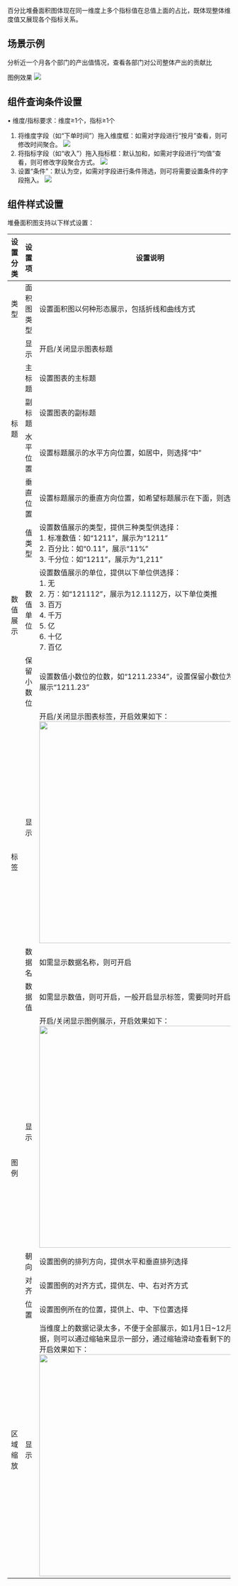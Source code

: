 百分比堆叠面积图体现在同一维度上多个指标值在总值上面的占比，既体现整体维度值又展现各个指标关系。



## 场景示例
分析近一个月各个部门的产出值情况，查看各部门对公司整体产出的贡献比

图例效果
![](https://qcloudimg.tencent-cloud.cn/raw/79116d8834f6efd886c9b636d9d64dc4.png)

## 组件查询条件设置

• 维度/指标要求：维度≥1个，指标≥1个

1. 将维度字段（如“下单时间”）拖入维度框：如需对字段进行“按月”查看，则可修改时间聚合。
![](https://qcloudimg.tencent-cloud.cn/raw/b3e4af520428d366d241c839b1f617f1.png)
2. 将指标字段（如“收入”）拖入指标框：默认加和，如需对字段进行“均值”查看，则可修改字段聚合方式。
![](https://qcloudimg.tencent-cloud.cn/raw/9d361f54aed62353d110ea55ec5fe4c7.png)
3. 设置“条件”：默认为空，如需对字段进行条件筛选，则可将需要设置条件的字段拖入。
![](https://qcloudimg.tencent-cloud.cn/raw/f9daf041d2b7aced1b7c09b7ee12c998.png)



## 组件样式设置

堆叠面积图支持以下样式设置：

<table>
<thead>
<tr>
<th>设置分类</th>
<th>设置项</th>
<th>设置说明</th>
</tr>
</thead>
<tbody><tr>
<td>类型</td>
<td>面积图类型</td>
<td>设置面积图以何种形态展示，包括折线和曲线方式</td>
</tr>
<tr>
<td rowspan="5">标题</td>
<td>显示</td>
<td>开启/关闭显示图表标题</td>
</tr>
<tr>
<td>主标题</td>
<td>设置图表的主标题</td>
</tr>
<tr> 
<td>副标题</td>
<td>设置图表的副标题</td>
</tr>
<tr> 
<td>水平位置</td>
<td>设置标题展示的水平方向位置，如居中，则选择“中”</td>
</tr>
<tr> 
<td>垂直位置</td>
<td>设置标题展示的垂直方向位置，如希望标题展示在下面，则选择“下”</td>
</tr>
<tr>
<td rowspan="3">数值展示</td>
<td>值类型</td>
<td>设置数值展示的类型，提供三种类型供选择：<br>1. 标准数值：如“1211”，展示为“1211”<br>2. 百分比：如“0.11”，展示“11%”<br>3. 千分位：如“1211”，展示为“1,211”</td>
</tr>
<tr> 
<td>数值单位</td>
<td>设置数值展示的单位，提供以下单位供选择：<br>1. 无<br>2. 万：如“121112”，展示为12.1112万，以下单位类推<br>3. 百万<br>4. 千万<br>5. 亿<br>6. 十亿<br>7. 百亿</td>
</tr>
<tr> 
<td>保留小数位</td>
<td>设置数值小数位的位数，如“1211.2334”，设置保留小数位为“2”，则展示“1211.23”</td>
</tr>
<tr>
<td rowspan="3">标签</td>
<td>显示</td>
<td>开启/关闭显示图表标签，开启效果如下：<br><img src="https://qcloudimg.tencent-cloud.cn/raw/2bd256dad52a45ee200a78e0766e2d4a.png" width="500px"></td>
</tr>
<tr> 
<td>数据名</td>
<td>如需显示数据名称，则可开启</td>
</tr>
<tr> 
<td>数据值</td>
<td>如需显示数值，则可开启，一般开启显示标签，需要同时开启数据值</td>
</tr>
<tr>
<td rowspan="4">图例</td>
<td>显示</td>
<td>开启/关闭显示图例展示，开启效果如下：<br><img src="https://qcloudimg.tencent-cloud.cn/raw/92172979d69718ecc7f9dd4eee789f15.png" width="500px"></td>
</tr>
<tr> 
<td>朝向</td>
<td>设置图例的排列方向，提供水平和垂直排列选择</td>
</tr>
<tr> 
<td>对齐</td>
<td>设置图例的对齐方式，提供左、中、右对齐方式</td>
</tr>
<tr> 
<td>位置</td>
<td>设置图例所在的位置，提供上、中、下位置选择</td>
</tr>
<tr>
<td>区域缩放</td>
<td>显示</td>
<td>当维度上的数据记录太多，不便于全部展示，如1月1日~12月31日数据，则可以通过缩轴来显示一部分，通过缩轴滑动查看剩下的数据图，开启效果如下：<br><img src="https://qcloudimg.tencent-cloud.cn/raw/64250be45dc6b27ce65b458094693e40.jpg" width="500px"></td>
</tr>
</tbody></table>